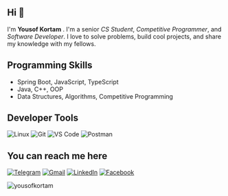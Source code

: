 ## Hi 👋
I'm **Yousof Kortam** . I'm a senior _CS Student_, _Competitive Programmer_, and _Software Developer_. I love to solve problems, build cool projects, and share my knowledge with my fellows.

## Programming Skills
- Spring Boot, JavaScript, TypeScript
- Java, C++, OOP
- Data Structures, Algorithms, Competitive Programming

## Developer Tools
![Linux](https://img.shields.io/badge/Linux-FCC624?style=for-the-badge&logo=linux&logoColor=black)
![Git](https://img.shields.io/badge/GIT-E44C30?style=for-the-badge&logo=git&logoColor=white)
![VS Code](https://img.shields.io/badge/Visual_Studio_Code-0078D4?style=for-the-badge&logo=visual%20studio%20code&logoColor=white)
![Postman](https://img.shields.io/badge/Postman-FF6C37?style=for-the-badge&logo=Postman&logoColor=white)

## You can reach me here
[![Telegram](https://img.shields.io/badge/-TELEGRAM-2CA5E0?style=for-the-badge&logo=telegram&logoColor=white)](https://t.me/yousofkortam)
[![Gmail](https://img.shields.io/badge/-GMAIL-D14836?style=for-the-badge&logo=gmail&logoColor=white)](mailto:yousofkortam@gmail.com)
[![LinkedIn](https://img.shields.io/badge/-LINKEDIN-0077B5?style=for-the-badge&logo=linkedin&logoColor=white)](https://www.linkedin.com/in/yousofkortam)
[![Facebook](https://img.shields.io/badge/-FACEBOOK-%231877F2.svg?style=for-the-badge&logo=facebook&logoColor=white)](https://www.facebook.com/yousofkortam)


<img src="https://komarev.com/ghpvc/?username=yousofkortam&label=Profile%20views&color=0e75b6&style=flat" alt="yousofkortam" />
